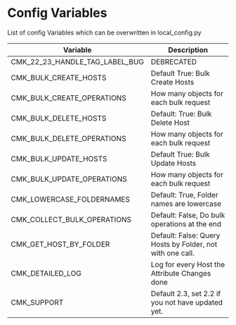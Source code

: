 # Config Variables
List of config Variables which can be overwritten in local_config.py


| Variable                       | Description                                                |
| ------------------------------ | ---------------------------------------------------------- |
| CMK_22_23_HANDLE_TAG_LABEL_BUG | DEBRECATED                                                 |
| CMK_BULK_CREATE_HOSTS          | Default True: Bulk Create Hosts                            |
| CMK_BULK_CREATE_OPERATIONS     | How many objects for each bulk request                     |
| CMK_BULK_DELETE_HOSTS          | Default: True: Bulk Delete Host                            |
| CMK_BULK_DELETE_OPERATIONS     | How many objects for each bulk request                     |
| CMK_BULK_UPDATE_HOSTS          | Default True: Bulk Update Hosts                            |
| CMK_BULK_UPDATE_OPERATIONS     | How many objects for each bulk request                     |
| CMK_LOWERCASE_FOLDERNAMES      | Default: True, Folder names are lowercase                  |
| CMK_COLLECT_BULK_OPERATIONS    | Default: False, Do bulk operations at the end              |
| CMK_GET_HOST_BY_FOLDER         | Default: False: Query Hosts by Folder, not with one call.  |
| CMK_DETAILED_LOG               | Log for every Host the Attribute Changes done              |
| CMK_SUPPORT                    | Default 2.3, set 2.2 if you not have updated yet.          |
